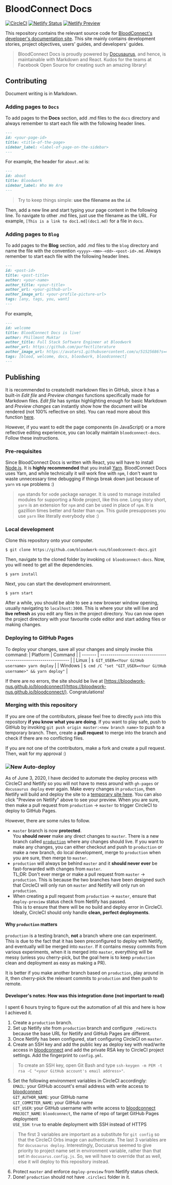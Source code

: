 # BloodConnect Docs

[![CircleCI](https://circleci.com/gh/bloodwork-nus/bloodconnect-docs.svg?style=svg)](https://app.circleci.com/pipelines/github/bloodwork-nus/bloodconnect-docs?branch=master)
[![Netlify Status](https://api.netlify.com/api/v1/badges/1d3451ce-c891-446f-b8aa-b2d242489cfb/deploy-status)](https://app.netlify.com/sites/frosty-albattani-2a74c8/deploys)
[![Netlify Preview](https://img.shields.io/badge/Preview%20on%20Netlify-black?logo=netlify)](https://frosty-albattani-2a74c8.netlify.app/bloodconnect)

This repository contains the relevant source code for [BloodConnect's developer's documentation site](http://bloodwork-nus.github.io/bloodconnect). This site mainly contains development stories, project objectives, users' guides, and developers' guides.

> BloodConnect Docs is proudly powered by [Docusaurus](https://docusaurus.io/), and hence, is maintainable with Markdown and React. Kudos for the teams at Facebook Open Source for creating such an amazing library!

## Contributing
Document writing is in Markdown.
### Adding pages to `Docs`
To add pages to the **Docs** section, add .md files to the `docs` directory and always remember to start each file with the following header lines.
```markdown
---
id: <your-page-id>
title: <title-of-the-page>
sidebar_label: <label-of-page-on-the-sidebar>
---
```

For example, the header for `about.md` is:
```markdown
---
id: about
title: Bloodwork
sidebar_label: Who We Are
---
```
> Try to keep things simple: **use the filename as the `id`**.

Then, add a new line and start typing your page content in the following line. To navigate to other .md files, just use the filename as the URL. For example, `[This is a link to doc1.md](doc1.md)` for a file in `docs`.

### Adding pages to `Blog`
To add pages to the **Blog** section, add .md files to the `blog` directory and name the file with the convention `<yyyy>-<mm>-<dd>-<post-id>.md`. Always remember to start each file with the following header lines.
```markdown
---
id: <post-id>
title: <post-title>
author: <your-name>
author_title: <your-title>
author_url: <your-github-url>
author_image_url: <your-profile-picture-url>
tags: [any, tags, you, want]
---
```
For example,
```markdown
---
id: welcome
title: BloodConnect Docs is live!
author: Phillmont Muktar
author_title: Full Stack Software Engineer at Bloodwork
author_url: https://github.com/purfectliterature
author_image_url: https://avatars1.githubusercontent.com/u/51525686?s=460&v=4
tags: [blood, welcome, docs, bloodwork, bloodconnect]
---
```

## Publishing
It is recommended to create/edit markdown files in GitHub, since it has a built-in *Edit file* and *Preview changes* functions specifically made for Markdown files. *Edit file* has syntax highlighting enough for basic Markdown and *Preview changes* can instantly show how the document will be rendered (not 100% reflective on site). You can read more about this function [here](https://help.github.com/en/enterprise/2.14/user/articles/editing-files-in-your-repository).

However, if you want to edit the page components (in JavaScript) or a more reflective editing experience, you can locally maintain `bloodconnect-docs`. Follow these instructions.

### Pre-requisites
Since BloodConnect Docs is written with React, you will have to install [Node.js](http://nodejs.org). It is **highly recommended** that you install [Yarn](https://yarnpkg.com/). BloodConnect Docs uses Yarn, and while technically it will work fine with `npm`, I don't want to waste unnecessary time debugging if things break down just because of `yarn` vs `npm` problems :)

> `npm` stands for `n`ode `p`ackage `m`anager. It is used to manage installed modules for supporting a Node project, like this one.
> Long story short, `yarn` is an extension for `npm` and can be used in place of `npm`. It is gazillion times better and faster than `npm`. This guide presupposes you use `yarn` like literally everybody else :)

### Local development
Clone this repository onto your computer.
```
$ git clone https://github.com/bloodwork-nus/bloodconnect-docs.git
```
Then, navigate to the cloned folder by invoking `cd bloodconnect-docs`. Now, you will need to get all the dependencies.
```
$ yarn install
```
Next, you can start the development environment.
```
$ yarn start
```
After a while, you should be able to see a new browser window opening, usually navigating to `localhost:3000`. This is where your site will live and **live refresh** as you edit any files in the project directory. You can now open the project directory with your favourite code editor and start adding files or making changes.

### Deploying to GitHub Pages
To deploy your changes, save all your changes and simply invoke this command:
| Platform | Command |
| ------- | --------------------------------------------------------------- |
| Linux   | `$ GIT_USER=<Your GitHub username> yarn deploy`                 |
| Windows | `$ cmd /C "set "GIT_USER=<Your GitHub username>" && yarn deploy"` |

If there are no errors, the site should be live at [https://bloodwork-nus.github.io/bloodconnect](https://bloodwork-nus.github.io/bloodconnect/). Congratulations!

### Merging with this repository
If you are one of the contributors, please feel free to directly `push` into this repository **if you know what you are doing**. If you want to play safe, push to GitHub by invoking `git push origin master:<new branch name>` to push to a temporary branch. Then, create a **pull request** to merge into the branch and check if there are no conflicting files.

If you are not one of the contributors, make a fork and create a pull request. Then, wait for my approval :)

### ![New](https://img.shields.io/badge/NEW-red?style=flat-square) Auto-deploy
As of June 3, 2020, I have decided to automate the deploy process with CircleCI and Netlify so you will not have to mess around with `gh-pages` or `docusaurus deploy` ever again. Make every changes in `production`, then Netlify will build and deploy the site to a [temporary site here](https://frosty-albattani-2a74c8.netlify.app/bloodconnect). You can also click "Preview on Netlify" above to see your preview. When you are sure, then make a pull request from `production` &rarr; `master` to trigger CircleCI to deploy to GitHub Pages.

However, there are some rules to follow.
- `master` branch is now **protected**.  
You **should never** make any direct changes to `master`. There is a new branch called [`production`](https://github.com/bloodwork-nus/bloodconnect-docs/tree/production) where any changes should live. If you want to make any changes, you can either checkout and push to `production` or make a new branch, do local development, merge to `production` when you are sure, then merge to `master`.
- `production` will always be behind `master` and it **should never ever** be fast-forwarded with changes from `master`.  
TL;DR: Don't ever merge or make a pull request from `master` &rarr; `production`. This is because the two branches have been designed such that CircleCI will only run on `master` and Netlify will only run on `production`.
- When creating a pull request from `production` &rarr; `master`, ensure that `deploy-preview` status check from Netlify has passed.  
This is to ensure that there will be no build and deploy error in CircleCI. Ideally, CircleCI should only handle **clean, perfect deployments**.

#### Why `production` matters
`production` is a testing branch, **not** a branch where one can experiment. This is due to the fact that it has been preconfigured to deploy with Netlify, and eventually will be merged into `master`. If it contains messy commits from various experiments, when it is merged into `master`, everything will be messy (unless you cherry-pick, but the goal here is to keep `production` clean and deployment as easy as making a PR).

It is better if you make another branch based on `production`, play around in it, then cherry-pick the relevant commits to `production` and then push to remote.

#### Developer's notes: How was this integration done (not important to read)
I spent 6 hours trying to figure out the automation of all this and here is how I achieved it.
1. Create a `production` branch.
2. Set up Netlify site from `production` branch and configure `_redirects` because the base URL for Netlify and GitHub Pages are different.
3. Once Netlify has been configured, start configuring CircleCI on `master`.
4. Create an SSH key and add the public key as deploy key with read/write access in [bloodconnect](http://github.com/bloodwork-nus/bloodconnect) and add the private RSA key to CircleCI project settings. Add the fingerprint to `config.yml`.  
> To create an SSH key, open Git Bash and type `ssh-keygen -m PEM -t rsa -C "<your GitHub account's email address>"`.
5. Set the following environment variables in CircleCI accordingly:  
`EMAIL`: your GitHub account's email address with write access to [bloodconnect](http://github.com/bloodwork-nus/bloodconnect)  
`GIT_AUTHOR_NAME`: your GitHub name  
`GIT_COMMITER_NAME`: your GitHub name  
`GIT_USER`: your GitHub username with write access to [bloodconnect](http://github.com/bloodwork-nus/bloodconnect)  
`PROJECT_NAME`: `bloodconnect`, the name of repo of target GitHub Pages deployment  
`USE_SSH`: `true` to enable deployment with SSH instead of HTTPS  
> The first 3 variables are important as a substitute for `git config` so that the CircleCI Orbs image can authenticate. The last 3 variables are for `docusaurus deploy`. Interestingly, Docusarus seemed to give priority to project name set in environment variable, rather than that set in `docusarus.config.js`. So, we will have to override that as well, else it will deploy to this repository instead.
6. Protect `master` and enforce `deploy-preview` from Netlify status check.
7. Done! `production` should not have `.circleci` folder in it.

